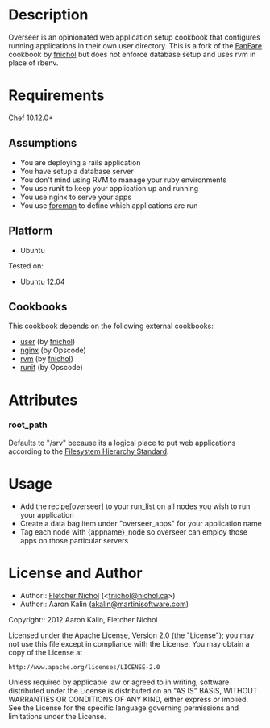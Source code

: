 Description
===========

Overseer is an opinionated web application setup cookbook that configures
running applications in their own user directory. This is a fork of
the [FanFare](https://github.com/fnichol/chef-fanfare) cookbook by
[fnichol](https://github.com/fnichol) but does not enforce database
setup and uses rvm in place of rbenv.

Requirements
============

Chef 10.12.0+

Assumptions
-----------

* You are deploying a rails application
* You have setup a database server
* You don't mind using RVM to manage your ruby environments
* You use runit to keep your application up and running
* You use nginx to serve your apps
* You use [foreman](https://github.com/ddollar/foreman) to define which applications are run

Platform
--------

* Ubuntu

Tested on:

* Ubuntu 12.04

Cookbooks
---------

This cookbook depends on the following external cookbooks:

* [user](http://community.opscode.com/cookbooks/user) (by [fnichol](https://github.com/fnichol))
* [nginx](http://community.opscode.com/cookbooks/nginx) (by Opscode)
* [rvm](https://github.com/fnichol/chef-rvm) (by [fnichol](https://github.com/fnichol))
* [runit](http://community.opscode.com/cookbooks/runit) (by Opscode)

Attributes
==========

### root_path

Defaults to "/srv" because its a logical place to put web applications
according to the [Filesystem Hierarchy Standard](http://en.wikipedia.org/wiki/Filesystem_Hierarchy_Standard).

Usage
=====

* Add the recipe[overseer] to your run_list on all nodes you wish to run your application
* Create a data bag item under "overseer_apps" for your application name
* Tag each node with {appname}\_node so overseer can employ those apps on those
  particular servers

License and Author
==================

- Author:: [Fletcher Nichol](https://github.com/fnichol) (<[fnichol@nichol.ca](mailto:fnichol@nichol.ca)>)
- Author:: Aaron Kalin (<akalin@martinisoftware.com>)

Copyright:: 2012 Aaron Kalin, Fletcher Nichol

Licensed under the Apache License, Version 2.0 (the "License");
you may not use this file except in compliance with the License.
You may obtain a copy of the License at

    http://www.apache.org/licenses/LICENSE-2.0

Unless required by applicable law or agreed to in writing, software
distributed under the License is distributed on an "AS IS" BASIS,
WITHOUT WARRANTIES OR CONDITIONS OF ANY KIND, either express or implied.
See the License for the specific language governing permissions and
limitations under the License.
